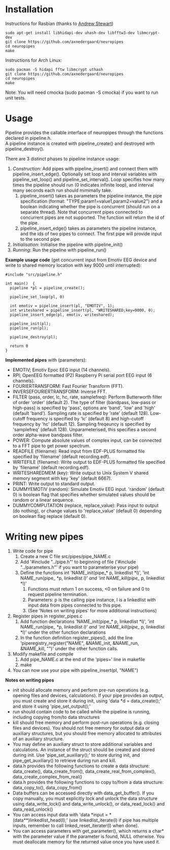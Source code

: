 # Installation

Instructions for Rasbian (thanks to [Andrew Stewart](https://github.com/andrewxstewart))
```
sudo apt-get install libhidapi-dev uhash-dev libfftw3-dev libmcrypt-dev
git clone https://github.com/axnedergaard/neuropipes  
cd neuropipes  
make  
```

Instructions for Arch Linux:
```
sudo pacman -S hidapi fftw libmcrypt uthash 
git clone https://github.com/axnedergaard/neuropipes  
cd neuropipes  
make  
```
Note: You will need cmocka (sudo pacman -S cmocka) if you want to run unit tests.

# Usage
Pipeline provides the callable interface of neuropipes through the functions declared in pipeline.h.  
A pipeline instance is created with pipeline_create() and destroyed with pipeline_destroy().  

There are 3 distinct phases to pipeline instance usage:
 
1. *Construction*: Add pipes with pipeline_insert() and connect them with pipeline_insert_edge(). Optionally set loop and interval variables with pipeline_set_loop() and pipeline_set_interval(). Loop specifies how many times the pipeline should run (0 indicates infinite loop), and interval many seconds each run should mimimally take.  
    1. pipeline_insert() takes as parameters the pipeline instance, the pipe specification (format: "TYPE;param1=value1,param2=value2") and a boolean indicating whether the pipe is concurrent (should run on a separate thread). Note that concurrent pipes connected to concurrent pipes are not supported. The function will return the id of the pipe.  
    2. pipeline_insert_edge() takes as parameters the pipeline instance, and the ids of two pipes to connect. The first pipe will provide input to the second pipe.
2. *Initialisation*: Initialise the pipeline with pipeline_init()
3. *Running*: Run the pipeline with pipeline_run()


**Example usage code** (get concurrent input from Emotiv EEG device and write to shared memory location with key 9000 until interrupted):
```
#include "src/pipeline.h"

int main()  {
  pipeline *pl = pipeline_create();
  
  pipeline_set_loop(pl, 0)

  int emotiv = pipeline_insert(pl, "EMOTIV", 1);
  int writeshared = pipeline_insert(pl, "WRITESHARED;key=9000, 0);
  pipeline_insert_edge(pl, emotiv, writeshared);

  pipeline_init(pl);
  pipeline_run(pl);

  pipeline_destroy(pl);
 
  return 0
}
```

**Implemented pipes** with (parameters):

- EMOTIV; Emotiv Epoc EEG input (14 channels).  
- RPI; OpenEEG formatted (P2) Raspberry Pi serial port EEG input (6 channels).
- FOURIERTRANSFORM: Fast Fourier Transform (FFT).  
- INVERSEFOURIERTRANSFORM: Inverse FFT.  
- FILTER (pass, order, lc, hc, rate, samplefreq): Perform Butterworth filter of order 'order' (default 2). The type of filter (bandpass, low-pass or high-pass) is specified by 'pass', options are 'band', 'low' and 'high' (default 'band'). Sampling rate is specified by 'rate' (default 128). Low-cutoff frequency is specified by 'lc' (default 8) and high-cutoff frequency by 'hc' (default 12). Sampling freqeuncy is specified by 'samplefreq' (default 128). Unparameterised, this specifies a second order alpha-wave bandpass filter.
- POWER: Compute absolute values of complex input, can be connected to a FFT pipe to get power spectrum.  
- READFILE (filename): Read input from EDF-PLUS formatted file specified by 'filename' (default recording.edf).  
- WRITEFILE (filename): Write output to EDF-PLUS formatted file specified by 'filename' (default recording.edf).  
- WRITESHAREDMEM (key): Write output to Unix System V shared memory segment with key 'key' (default 6667).  
- PRINT: Write output to standard output.  
- DUMMYEMOTIV (random): Simulate Emotiv EEG input. 'random' (default 0) is boolean flag that specifies whether simulated values should be random or a linear sequence.  
- DUMMYCOMPUTATION (replace, replace_value): Pass input to output (do nothing), or change values to 'replace_value' (default 0) depending on boolean flag replace (default 0).  


# Writing new pipes
1. Write code for pipe
    1. Create a new C file src/pipes/pipe_NAME.c
    2. Add '#include "../pipe.h"' to beginning of file ('#include "../parameters.h"' if you want to parameterise your pipe)
    3. Define the functions int 'NAME_init(pipe_* p, linkedlist *l)', 'int NAME_run(pipe_ *p, linkedlist *l)' and 'int NAME_kill(pipe_* p, linkedlist *l)'
        1. Functions must return 1 on success, <0 on failure and 0 to request pipeline termination.
        2. Parameters: p is the calling pipe instance, l is a linkedlist with input data from pipes connected to this pipe.
        3. (See 'Notes on writing pipes' for more additional instructions)
2. Register pipes in register_pipes.c
    1. Add function declarations 'NAME_init(pipe_* p, linkedlist *l)', 'int NAME_run(pipe_ *p, linkedlist *l)' and 'int NAME_kill(pipe_* p, linkedlist *l)' under the other function declarations
    2. In the function definition register_pipes(), add the line 'piperegistry_register("NAME", &NAME_init, &NAME_run, &NAME_kill, "")' under the other function calls.
3. Modify makefile and compile
    1. Add pipe_NAME.c at the end of the 'pipes=' line in makefile
    2. make
4. You can now use your pipe with pipeline_insert(pl, "NAME")

**Notes on writing pipes**
 
- init should allocate memory and perform pre-run operations (e.g. opening files and devices, calculations). If your pipe provides an output, you must create and store it during init, using 'data *d = data_create();' and store it using 'pipe_set_output();'  
- run should contain code to be called while the pipeline is running, including copying from/to data structures  
- kill should free memory and perform post-run operations (e.g. closing files and devices). You should not free memory for output data or auxiliary structures, but you should free memory allocated to attributes of an auxiliary structure.  
- You may define an auxiliary struct to store additional variables and calculations. An instance of the struct should be created and stored during init. Use 'pipe_set_auxiliary();' to store during init, and pipe_get_auxiliary() to retrieve during run and kill.  
- data.h provides the following functions to create a data structure: data_create(), data_create_from(), data_create_real_from_complex(), data_create_complex_from_real()
- data.h provides the following functions to copy to/from a data structure: data_copy_to(), data_copy_from()  
- Data buffers can be accessed directly with data_get_buffer(). If you copy manually, you must explicitly lock and unlock the data structure using data_write_lock() and data_write_unlock(), or data_read_lock() and data_read_unlock()  
- You can access input data with 'data \*input = \*(data**)linkedlist_head(l);' (use linkedlist_iterate(l) if pipe has multiple inputs, remember to call linked_reset_iterater(l) when done).  
- You can access parameters with get_parameter(), which returns a char* with the parameter value if the parameter is found, NULL otherwise. You must deallocate memory for the returned value once you have used it.  
